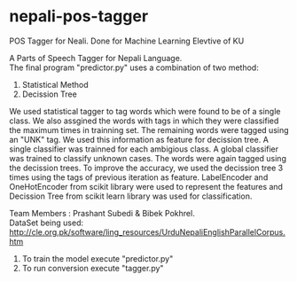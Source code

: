 # nepali-pos-tagger
POS Tagger for Neali. Done for Machine Learning Elevtive of KU

A Parts of Speech Tagger for Nepali Language. <br>
The final program "predictor.py" uses a combination of two method:<br>
1. Statistical Method <br>
2. Decission Tree <br>

We used statistical tagger to tag words which were found to be of a single class. We also assgined the words with tags in which they were classified the maximum times in trainning set. The remaining words were tagged using an "UNK" tag. We used this information as feature for decission tree. A single classifier was trainned for each ambigious class. A global classifier was trained to classify unknown cases. The words were again tagged using the decission trees. To improve the accuracy, we used the decission tree 3 times using the tags of previous iteration as feature. LabelEncoder and OneHotEncoder from scikit library were used to represent the features and Decission Tree from scikit learn library was used for classification. 

Team Members : Prashant Subedi & Bibek Pokhrel.<br>
DataSet being used:  http://cle.org.pk/software/ling_resources/UrduNepaliEnglishParallelCorpus.htm

1. To train the model execute "predictor.py"<br>
2. To run conversion execute "tagger.py"<br>
